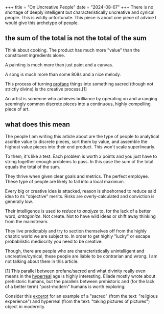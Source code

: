 +++
title = "On Uncreative People" 
date = "2024-08-07" 
+++
There is no shortage of deeply intelligent but characteristically uncreative and cynical people. This is wildly unfortunate. This piece is about one piece of advice I would give this archetype of people.

## the sum of the total is not the total of the sum

Think about cooking. The product has much more "value" than the constituent ingredients alone. 

A painting is much more than just paint and a canvas. 

A song is much more than some 808s and a nice melody. 

This process of turning [profane](https://en.wikipedia.org/wiki/Mircea_Eliade#Sacred_and_profane) things into something sacred (though not strictly divine) is the creative process.[1]

An artist is someone who achieves brilliance by operating on and arranging seemingly common discrete pieces into a continuous, highly compelling piece of art.  

## what does this mean

The people I am writing this article about are the type of people to analytical ascribe value to discrete pieces, sort them by value, and assemble the highest value pieces into their end product. This won't scale superlinearly. 

To them, it's like a test. Each problem is worth x points and you just have to string together enough problems to pass. In this case the sum of the total equals the total of the sum.    

They thrive when given clear goals and metrics. The perfect employee. These type of people are likely to fall into a local maximum. 

Every big or creative idea is attacked, reason is shoehorned to reduce said idea to its "objective" merits. Risks are overly-calculated and conviction is generally low. 

Their intelligence is used to *reduce* to *analyze* to, for the lack of a better word, *antagonize*. Not create. Not to have wild ideas or shift away thinking from the mainstream.  

They live predictably and try to section themselves off from the highly chaotic world we are subject to. In order to get highly "lucky" or escape probabilistic mediocrity you need to be creative. 

Though, there are people who are characteristically unintelligent and uncreative/cynical, these people are liable to be contrarian and wrong. I am not talking about them in this article. 

[1] This parallel between profane/sacred and what divinity really even means in the [hyperreal](https://en.wikipedia.org/wiki/Hyperreality) age is highly interesting. Eliade mostly wrote about prehistoric humans, but the parallels between prehistoric and (for the lack of a better term) "post-modern" humans is worth exploring. 

Consider this [excerpt](https://www.goodreads.com/quotes/541239-we-drove-22-miles-into-the-country-around-farmington-there) for an example of a "sacred" (from the text: "religious experience") and hyperreal (from the text: "taking pictures of pictures") object in modernity. 
